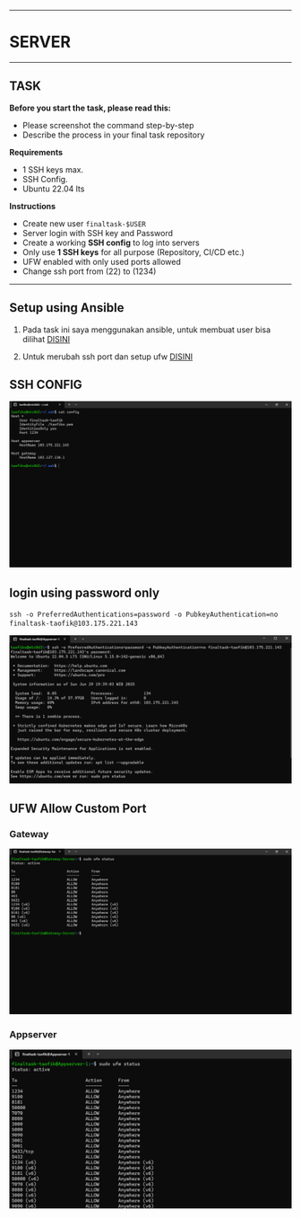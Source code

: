 
-----
# **SERVER**
-----

## TASK

**Before you start the task, please read this:**
- Please screenshot the command step-by-step
- Describe the process in your final task repository

**Requirements**
- 1 SSH keys max.
- SSH Config.
- Ubuntu 22.04 lts

**Instructions**
- Create new user `finaltask-$USER`
- Server login with SSH key and Password
- Create a working **SSH config** to log into servers
- Only use **1 SSH keys** for all purpose (Repository, CI/CD etc.)
- UFW enabled with only used ports allowed
- Change ssh port from (22) to (1234)

-----

## Setup using Ansible

1. Pada task ini saya menggunakan ansible, untuk membuat user bisa dilihat [DISINI](../ansible/2_create_user.yaml) 

2. Untuk merubah ssh port dan setup ufw [DISINI](../ansible/3_setup_ufw_port.yaml)


## SSH CONFIG

![alt text](image.png)

## login using password only

```
ssh -o PreferredAuthentications=password -o PubkeyAuthentication=no finaltask-taofik@103.175.221.143
```
![alt text](image-1.png)

## UFW Allow Custom Port

### Gateway

![alt text](image-2.png)

### Appserver

![alt text](image-3.png)

